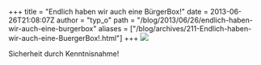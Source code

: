 +++
title = "Endlich haben wir auch eine BürgerBox!"
date = 2013-06-26T21:08:07Z
author = "typ_o"
path = "/blog/2013/06/26/endlich-haben-wir-auch-eine-burgerbox"
aliases = ["/blog/archives/211-Endlich-haben-wir-auch-eine-BuergerBox!.html"]
+++
[![](/media/bndkl.jpg)](/media/bndgr.jpg)

Sicherheit durch Kenntnisnahme!
